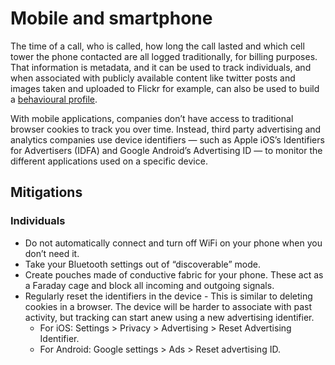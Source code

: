 # Mobile and smartphone

The time of a call, who is called, how long the call lasted and which cell tower the phone contacted are all logged traditionally, for billing purposes. That information is metadata, and it can be used to track individuals, and when associated with publicly available content like twitter posts and images taken and uploaded to Flickr for example, can also be used to build a [behavioural profile](/../../../DA-threat-model/assistive-technologies/Behavioural-analysis.md).

With mobile applications, companies don’t have access to traditional browser cookies to track you over time. Instead, third party advertising and analytics companies use device identifiers — such as Apple iOS’s Identifiers for Advertisers (IDFA) and Google Android’s Advertising ID — to monitor the different applications used on a specific device.
 
## Mitigations

### Individuals

* Do not automatically connect and turn off WiFi on your phone when you don’t need it.
* Take your Bluetooth settings out of “discoverable” mode.
* Create pouches made of conductive fabric for your phone. These act as a Faraday cage and block all incoming and outgoing signals.
* Regularly reset the identifiers in the device - This is similar to deleting cookies in a browser. The device will be harder to associate with past activity, but tracking can start anew using a new advertising identifier.
    * For iOS: Settings > Privacy > Advertising > Reset Advertising Identifier.
    * For Android: Google settings > Ads > Reset advertising ID.


